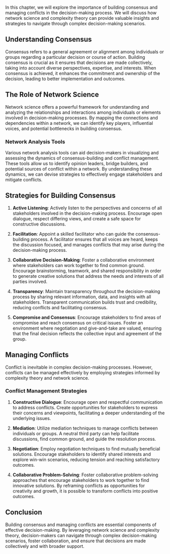 
In this chapter, we will explore the importance of building consensus and managing conflicts in the decision-making process. We will discuss how network science and complexity theory can provide valuable insights and strategies to navigate through complex decision-making scenarios.

## Understanding Consensus

Consensus refers to a general agreement or alignment among individuals or groups regarding a particular decision or course of action. Building consensus is crucial as it ensures that decisions are made collectively, taking into account diverse perspectives, expertise, and interests. When consensus is achieved, it enhances the commitment and ownership of the decision, leading to better implementation and outcomes.

## The Role of Network Science

Network science offers a powerful framework for understanding and analyzing the relationships and interactions among individuals or elements involved in decision-making processes. By mapping the connections and dependencies within a network, we can identify key players, influential voices, and potential bottlenecks in building consensus.

### Network Analysis Tools

Various network analysis tools can aid decision-makers in visualizing and assessing the dynamics of consensus-building and conflict management. These tools allow us to identify opinion leaders, bridge builders, and potential sources of conflict within a network. By understanding these dynamics, we can devise strategies to effectively engage stakeholders and mitigate conflicts.

## Strategies for Building Consensus

1. **Active Listening**: Actively listen to the perspectives and concerns of all stakeholders involved in the decision-making process. Encourage open dialogue, respect differing views, and create a safe space for constructive discussions.
    
2. **Facilitation**: Appoint a skilled facilitator who can guide the consensus-building process. A facilitator ensures that all voices are heard, keeps the discussion focused, and manages conflicts that may arise during the decision-making process.
    
3. **Collaborative Decision-Making**: Foster a collaborative environment where stakeholders can work together to find common ground. Encourage brainstorming, teamwork, and shared responsibility in order to generate creative solutions that address the needs and interests of all parties involved.
    
4. **Transparency**: Maintain transparency throughout the decision-making process by sharing relevant information, data, and insights with all stakeholders. Transparent communication builds trust and credibility, reducing conflicts and facilitating consensus.
    
5. **Compromise and Consensus**: Encourage stakeholders to find areas of compromise and reach consensus on critical issues. Foster an environment where negotiation and give-and-take are valued, ensuring that the final decision reflects the collective input and agreement of the group.
    

## Managing Conflicts

Conflict is inevitable in complex decision-making processes. However, conflicts can be managed effectively by employing strategies informed by complexity theory and network science.

### Conflict Management Strategies

1. **Constructive Dialogue**: Encourage open and respectful communication to address conflicts. Create opportunities for stakeholders to express their concerns and viewpoints, facilitating a deeper understanding of the underlying issues.
    
2. **Mediation**: Utilize mediation techniques to manage conflicts between individuals or groups. A neutral third party can help facilitate discussions, find common ground, and guide the resolution process.
    
3. **Negotiation**: Employ negotiation techniques to find mutually beneficial solutions. Encourage stakeholders to identify shared interests and explore win-win scenarios, reducing tension and reaching satisfactory outcomes.
    
4. **Collaborative Problem-Solving**: Foster collaborative problem-solving approaches that encourage stakeholders to work together to find innovative solutions. By reframing conflicts as opportunities for creativity and growth, it is possible to transform conflicts into positive outcomes.
    

## Conclusion

Building consensus and managing conflicts are essential components of effective decision-making. By leveraging network science and complexity theory, decision-makers can navigate through complex decision-making scenarios, foster collaboration, and ensure that decisions are made collectively and with broader support.
